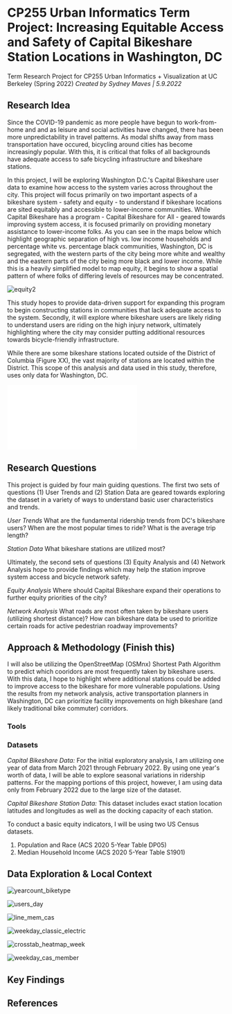 # CP255 Urban Informatics Term Project: Increasing Equitable Access and Safety of Capital Bikeshare Station Locations in Washington, DC

Term Research Project for CP255 Urban Informatics + Visualization at UC Berkeley (Spring 2022)
_Created by Sydney Maves | 5.9.2022_

## Research Idea
Since the COVID-19 pandemic as more people have begun to work-from-home and and as leisure and social activities have changed, there has been more unpredictability in travel patterns. As modal shifts away from mass transportation have occured, bicycling around cities has become increasingly popular. With this, it is critical that folks of all backgrounds have adequate access to safe bicycling infrastructure and bikeshare stations.  

In this project, I will be exploring Washington D.C.'s Capital Bikeshare user data to examine how access to the system varies across throughout the city. This project will focus primarily on two important aspects of a bikeshare system - safety and equity - to understand if bikeshare locations are sited equitably and accessible to lower-income communities. While Capital Bikeshare has a program - Capital Bikeshare for All - geared towards improving system access, it is focused primarily on providing monetary assistance to lower-income folks. As you can see in the maps below which highlight geographic separation of high vs. low income households and percentage white vs. percentage black communities, Washington, DC is segregated, with the western parts of the city being more white and wealthy and the eastern parts of the city being more black and lower income. While this is a heavily simplified model to map equity, it begins to show a spatial pattern of where folks of differing levels of resources may be concentrated.  

![equity2](https://user-images.githubusercontent.com/95829239/166126866-372e6af9-cc94-440f-84aa-198a04473812.png)


This study hopes to provide data-driven support for expanding this program to begin constructing stations in communities that lack adequate access to the system. Secondly, it will explore where bikeshare users are likely riding to understand users are riding on the high injury network, ultimately highlighting where the city may consider putting additional resources towards bicycle-friendly infrastructure. 

While there are some bikeshare stations located outside of the District of Columbia (Figure XX), the vast majority of stations are located within the District. This scope of this analysis and data used in this study, therefore, uses only data for Washington, DC.



![INTRO MAP](/https://sydneymaves.github.io/CP255_TermProject_DCBikeshare/explore_map.html)

## Research Questions
This project is guided by four main guiding questions. The first two sets of questions (1) User Trends and (2) Station Data are geared towards exploring the dataset in a variety of ways to understand basic user characteristics and trends.  

_User Trends_
What are the fundamental ridership trends from DC's bikeshare users? 
    When are the most popular times to ride? 
    What is the average trip length?
  
_Station Data_ 
What bikeshare stations are utilized most? 

Ultimately, the second sets of questions (3) Equity Analysis and (4) Network Analysis hope to provide findings which may help the station improve system access and bicycle network safety. 

_Equity Analysis_
Where should Capital Bikeshare expand their operations to further equity priorities of the city? 

_Network Analysis_
What roads are most often taken by bikeshare users (utilizing shortest distance)? How can bikeshare data be used to prioritize certain roads for active pedestrian roadway improvements?

## Approach & Methodology (Finish this)

I will also be utilizing the OpenStreetMap (OSMnx) Shortest Path Algorithm to predict which cooridors are most frequently taken by bikeshare users. With this data, I hope to highlight where additional stations could be added to improve access to the bikeshare for more vulnerable populations. Using the results from my network analysis, active transportation planners in Washington, DC can prioritize facility improvements on high bikeshare (and likely traditional bike commuter) corridors. 

### Tools

### Datasets

_Capital Bikeshare Data:_ For the initial exploratory analysis, I am utilizing one year of data from March 2021 through February 2022. By using one year's worth of data, I will be able to explore seasonal variations in ridership patterns. For the mapping portions of this project, however, I am using data only from February 2022 due to the large size of the dataset.

_Capital Bikeshare Station Data:_ This dataset includes exact station location latitudes and longitudes as well as the docking capacity of each station. 

To conduct a basic equity indicators, I will be using two US Census datasets. 
1. Population and Race (ACS 2020 5-Year Table DP05)
2. Median Household Income (ACS 2020 5-Year Table S1901)

## Data Exploration & Local Context
![yearcount_biketype](https://user-images.githubusercontent.com/95829239/166126424-4bb00a7e-f367-4f82-9e03-ee73bb1e3ad1.png)

![users_day](https://user-images.githubusercontent.com/95829239/166126426-dcb68f05-7d30-4fb4-8e3a-d64434a95016.png)

![line_mem_cas](https://user-images.githubusercontent.com/95829239/166125226-f8ebef81-f16b-423f-af47-eb9974ed554a.png)

![weekday_classic_electric](https://user-images.githubusercontent.com/95829239/166125232-7d81b058-0802-4985-a7fa-a06dd87f7711.png)

![crosstab_heatmap_week](https://user-images.githubusercontent.com/95829239/166127681-e67c6c0a-51b0-4d5f-8fce-1b9543b6c722.png)

![weekday_cas_member](https://user-images.githubusercontent.com/95829239/166125761-11f6193e-4e3d-4b6b-b311-213e3208e65f.png)



## Key Findings

## References
